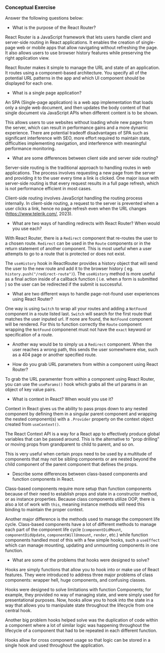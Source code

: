 ### Conceptual Exercise

Answer the following questions below:

- What is the purpose of the React Router?

React Router is a JavaScript framework that lets users handle client and server-side routing in React applications. It enables the creation of single-page web or mobile apps that allow navigating without refreshing the page. It also allows users to use browser history features while preserving the right application view.

React Router makes it simple to manage the URL and state of an application. It routes using a component-based architecture. You specify all of the potential URL patterns in the app and which UI component should be displayed for each one. 

- What is a single page application?

An SPA (Single-page application) is a web app implementation that loads only a single web document, and then updates the body content of that single document via JavaScript APIs when different content is to be shown.

This allows users to use websites without loading whole new pages from the server, which can result in performance gains and a more dynamic experience. There are potential tradeoff disadvantages of SPA such as significant interference with SEO, more effort required to maintain state, difficulties implementing navigation, and interference with meaningful performance monitoring.

- What are some differences between client side and server side routing?

Server-side routing is the traditional approach to handling routes in web applications. The process involves requesting a new page from the server and providing it to the user every time a link is clicked. One major issue with server-side routing is that every request results in a full page refresh, which is not performance efficient in most cases.

Client-side routing involves JavaScript handling the routing process internally. In client-side routing, a request to the server is prevented when a user clicks a link, hence no page refresh even when the URL changes (https://www.telerik.com/, 2023).

- What are two ways of handling redirects with React Router? When would you use each?

With React Router, there is a `Redirect` component that re-routes the user to a chosen route. `Redirect` can be used in the `Route` components or in the return statement of another component. This is most useful when a user attempts to go to a route that is protected or does not exist. 

 The `useHistory` hook in ReactRouter provides a history object that will send the user to the new route and add it to the browser history ( eg. `history.push("/redirect-route")`). The `useHistory` method is more useful as a final action inside of a callback function ( i.e. when a form is submitted ) so the user can be redirected if the submit is successful. 

- What are two different ways to handle page-not-found user experiences using React Router? 

One way is using `Switch` to wrap all your routes and adding a `NotFound` component in a route listed last. `Switch` will search for the first route that matches the user inputed url. If none are found, the `NotFound` component will be rendered. For this to function correctly the `Route` component wrapping the `NotFound` componenet must not have the `exact` keyword or specification of a route.

- Another way would be to simply us a `Redirect` component. When the user reaches a wrong path, this sends the user somewhwere else, such as a 404 page or another specified route.

- How do you grab URL parameters from within a component using React Router?

To grab the URL paramenter from within a component using React Router, you can use the `useParams()` hook which grabs all the url params in an object of key value pairs.

- What is context in React? When would you use it?

Context in React gives us the ability to pass props down to any nested component by defining them in a singular parent component and wrapping the nested component(s) with a `.Provider` property on the context object created from `useContext()`. 

The React Context API is a way for a React app to effectively produce global variables that can be passed around. This is the alternative to "prop drilling" or moving props from grandparent to child to parent, and so on. 

This is very useful when certain props need to be used by a multitude of components that may not be sibling components or are nested beyond the child component of the parent component that defines the props.

- Describe some differences between class-based components and function
  components in React.

Class-based components require more setup than function components because of their need to establish props and state in a constructor method, or as instance properties. Because class components utilize OOP, there is also a lot of work with `this`, meaning instance methods will need this binding to maintain the proper context.

Another major difference is the methods used to manage the component life cycle. Class-based components have a lot of different methods to manage each part of the component life cycle (`componentDidMount`, `componentDidUpdate`, `componentWillUnmount`, `render`, etc.) while function components handled most of this with a few simple hooks, such a `useEffect` which can manage mounting, updating and unmounting components in one function.

- What are some of the problems that hooks were designed to solve?

Hooks are simply functions that allow you to hook into or make use of React features. They were introduced to address three major problems of class components: wrapper hell, huge components, and confusing classes. 

Hooks were designed to solve limitations with function Components; for example, they provided no way of managing state, and were simply used for presentational purposes. Now, hooks allow you to hook into the state in a way that allows you to manipulate state throughout the lifecycle from one central hook.

Another big problem hooks helped solve was the duplication of code within a component where a lot of similar logic was happening throughout the lifecycle of a component that had to be repeated in each different function. 

Hooks allow for cross component usage so that logic can be stored in a single hook and used throughout the application.